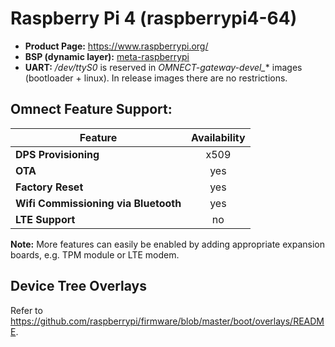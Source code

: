 # Raspberry Pi 4 (raspberrypi4-64)

- **Product Page:** https://www.raspberrypi.org/
- **BSP (dynamic layer):** [meta-raspberrypi](https://github.com/agherzan/meta-raspberrypi.git)
- **UART:** */dev/ttyS0* is reserved in *OMNECT-gateway-devel_** images (bootloader + linux). In release images there are no restrictions.

## Omnect Feature Support:

| Feature | Availability |
| ------------------------------------ | :-------------: |
| **DPS Provisioning**                 | x509            |
| **OTA**                              | yes             |
| **Factory Reset**                    | yes             |
| **Wifi Commissioning via Bluetooth** | yes             |
| **LTE Support**                      | no              |

**Note:** More features can easily be enabled by adding appropriate expansion boards, e.g. TPM module or LTE modem.

## Device Tree Overlays

Refer to https://github.com/raspberrypi/firmware/blob/master/boot/overlays/README.
